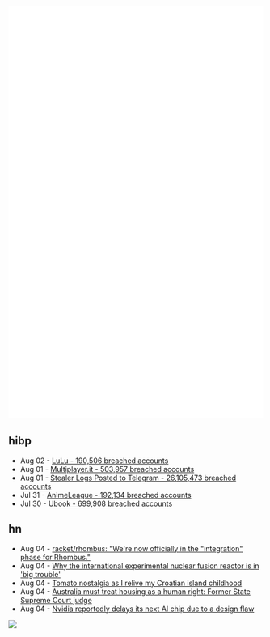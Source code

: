 ![Metrics](https://raw.githubusercontent.com/phixion/phixion/master/metrics.svg)

## hibp

<!--
for https://github.com/phixion/phixion/blob/main/.github/workflows/feeds.yml
-->
<!--START_SECTION:haveibeenpwnd-->
- Aug 02 - [LuLu - 190,506 breached accounts](https://haveibeenpwned.com/PwnedWebsites#LuLu)
- Aug 01 - [Multiplayer.it - 503,957 breached accounts](https://haveibeenpwned.com/PwnedWebsites#MultiplayerIt)
- Aug 01 - [Stealer Logs Posted to Telegram - 26,105,473 breached accounts](https://haveibeenpwned.com/PwnedWebsites#TelegramStealerLogs)
- Jul 31 - [AnimeLeague - 192,134 breached accounts](https://haveibeenpwned.com/PwnedWebsites#AnimeLeague)
- Jul 30 - [Ubook - 699,908 breached accounts](https://haveibeenpwned.com/PwnedWebsites#Ubook)
<!--END_SECTION:haveibeenpwnd-->

## hn

<!--
for https://github.com/phixion/phixion/blob/main/.github/workflows/feeds.yml
-->
<!--START_SECTION:hn-->
- Aug 04 - [racket/rhombus: "We're now officially in the "integration" phase for Rhombus."](https://github.com/racket/rhombus/discussions/521)
- Aug 04 - [Why the international experimental nuclear fusion reactor is in 'big trouble'](https://www.theguardian.com/technology/article/2024/aug/03/is-the-dream-of-nuclear-fusion-dead-why-the-international-experimental-reactor-is-in-big-trouble)
- Aug 04 - [Tomato nostalgia as I relive my Croatian island childhood](https://www.croatiaweek.com/tomatoes-croatian-island-taste/)
- Aug 04 - [Australia must treat housing as a human right: Former State Supreme Court judge](https://www.abc.net.au/news/2024-08-04/housing-is-a-human-right-says-former-vic-supreme-court-judge/104179612)
- Aug 04 - [Nvidia reportedly delays its next AI chip due to a design flaw](https://www.theverge.com/2024/8/3/24212518/nvidia-ai-chip-delay-blackwell-b200-microsoft-amazon-google-openai-meta-artificial-intelligence)
<!--END_SECTION:hn-->

<!--
for https://yhype.me
-->
![](https://hit.yhype.me/github/profile?user_id=13013670)

